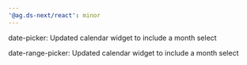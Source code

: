 ```yaml
---
'@ag.ds-next/react': minor
---
```


date-picker: Updated calendar widget to include a month select

date-range-picker: Updated calendar widget to include a month select

